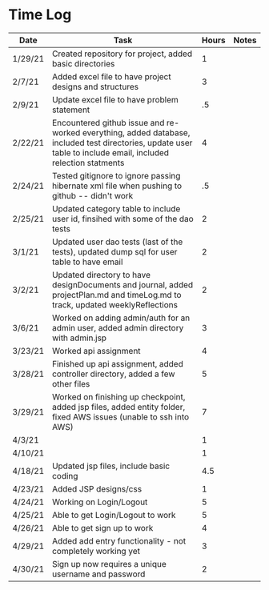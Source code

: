 # Time Log

| Date | Task | Hours | Notes|
|------|------|-------|------|
| 1/29/21 | Created repository for project, added basic directories| 1 | |
| 2/7/21 | Added excel file to have project designs and structures | 3  |   | 
| 2/9/21 | Update excel file to have problem statement | .5  |   | 
| 2/22/21 | Encountered github issue and re-worked everything, added database, included test directories, update user table to include email, included relection statments | 4  |   | 
| 2/24/21 | Tested gitignore to ignore passing hibernate xml file when pushing to github -- didn't work | .5  |   | 
| 2/25/21 | Updated category table to include user id, finsihed with some of the dao tests | 2  |   | 
| 3/1/21 | Updated user dao tests (last of the tests), updated dump sql for user table to have email | 2  |   | 
| 3/2/21 | Updated directory to have designDocuments and journal, added projectPlan.md and timeLog.md to track, updated weeklyReflections | 2  |   | 
| 3/6/21 | Worked on adding admin/auth for an admin user, added admin directory with admin.jsp | 3  |   |
| 3/23/21 | Worked api assignment | 4  |   |
| 3/28/21 | Finished up api assignment, added controller directory, added a few other files | 5  |   |
| 3/29/21 | Worked on finishing up checkpoint, added jsp files, added entity folder, fixed AWS issues (unable to ssh into AWS) | 7  |   |
| 4/3/21 |  | 1 |   |
| 4/10/21 |  | 1 |   |
| 4/18/21 | Updated jsp files, include basic coding | 4.5 |   |
| 4/23/21 | Added JSP designs/css | 1 |   |
| 4/24/21 | Working on Login/Logout | 5 |   |
| 4/25/21 | Able to get Login/Logout to work | 5 |   |
| 4/26/21 | Able to get sign up to work | 4 |   |
| 4/29/21 | Added add entry functionality - not completely working yet | 3 |   |
| 4/30/21 | Sign up now requires a unique username and password | 2 |   |

